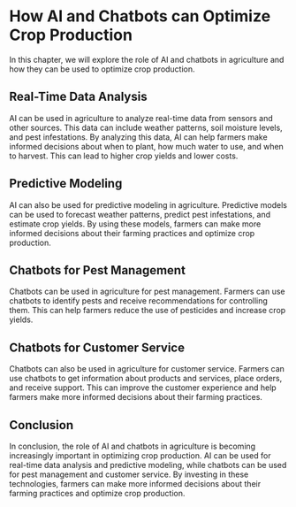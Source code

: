 How AI and Chatbots can Optimize Crop Production
=======================================================================================================

In this chapter, we will explore the role of AI and chatbots in agriculture and how they can be used to optimize crop production.

Real-Time Data Analysis
-----------------------

AI can be used in agriculture to analyze real-time data from sensors and other sources. This data can include weather patterns, soil moisture levels, and pest infestations. By analyzing this data, AI can help farmers make informed decisions about when to plant, how much water to use, and when to harvest. This can lead to higher crop yields and lower costs.

Predictive Modeling
-------------------

AI can also be used for predictive modeling in agriculture. Predictive models can be used to forecast weather patterns, predict pest infestations, and estimate crop yields. By using these models, farmers can make more informed decisions about their farming practices and optimize crop production.

Chatbots for Pest Management
----------------------------

Chatbots can be used in agriculture for pest management. Farmers can use chatbots to identify pests and receive recommendations for controlling them. This can help farmers reduce the use of pesticides and increase crop yields.

Chatbots for Customer Service
-----------------------------

Chatbots can also be used in agriculture for customer service. Farmers can use chatbots to get information about products and services, place orders, and receive support. This can improve the customer experience and help farmers make more informed decisions about their farming practices.

Conclusion
----------

In conclusion, the role of AI and chatbots in agriculture is becoming increasingly important in optimizing crop production. AI can be used for real-time data analysis and predictive modeling, while chatbots can be used for pest management and customer service. By investing in these technologies, farmers can make more informed decisions about their farming practices and optimize crop production.
